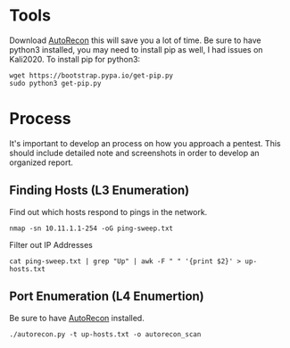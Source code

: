 # Tools
Download [AutoRecon](https://github.com/Tib3rius/AutoRecon) this will save you a lot of time. 
Be sure to have python3 installed, you may need to install pip as well, I had issues on Kali2020. To install pip for python3:
```
wget https://bootstrap.pypa.io/get-pip.py
sudo python3 get-pip.py
```

# Process
It's important to develop an process on how you approach a pentest. This should include detailed note and screenshots in order to develop an organized report.
## Finding Hosts (L3 Enumeration)
Find out which hosts respond to pings in the network.
```
nmap -sn 10.11.1.1-254 -oG ping-sweep.txt
```
Filter out IP Addresses
```
cat ping-sweep.txt | grep "Up" | awk -F " " '{print $2}' > up-hosts.txt
```
## Port Enumeration (L4 Enumertion)
Be sure to have [AutoRecon](https://github.com/Tib3rius/AutoRecon) installed.
```angular2
./autorecon.py -t up-hosts.txt -o autorecon_scan
```